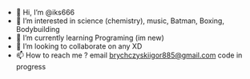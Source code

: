 - 👋 Hi, I’m @iks666
- 👀 I’m interested in science (chemistry), music, Batman, Boxing, Bodybuilding
- 🌱 I’m currently learning Programing (im new)
- 💞️ I’m looking to collaborate on any XD
- 📫 How to reach me ?
email brychczyskiigor885@gmail.com
code in progress

<!---
iks666/iks666 is a ✨ special ✨ repository because its `README.md` (this file) appears on your GitHub profile.
You can click the Preview link to take a look at your changes.
--->
